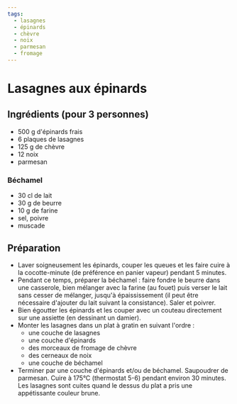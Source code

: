 ```yaml
---
tags:
  - lasagnes
  - épinards
  - chèvre
  - noix
  - parmesan
  - fromage
---
```


# Lasagnes aux épinards

## Ingrédients (pour 3 personnes)

- 500 g d'épinards frais
- 6 plaques de lasagnes
- 125 g de chèvre
- 12 noix
- parmesan

### Béchamel

- 30 cl de lait
- 30 g de beurre
- 10 g de farine
- sel, poivre
- muscade

## Préparation

- Laver soigneusement les épinards, couper les queues et les faire cuire à la cocotte-minute (de préférence en panier vapeur) pendant 5 minutes.
- Pendant ce temps, préparer la béchamel : faire fondre le beurre dans une casserole, bien mélanger avec la farine (au fouet) puis verser le lait sans cesser de mélanger, jusqu'à épaississement (il peut être nécessaire d'ajouter du lait suivant la consistance). Saler et poivrer.
- Bien égoutter les épinards et les couper avec un couteau directement sur une assiette (en dessinant un damier).
- Monter les lasagnes dans un plat à gratin en suivant l'ordre :
    * une couche de lasagnes
    * une couche d'épinards
    * des morceaux de fromage de chèvre
    * des cerneaux de noix
    * une couche de béchamel
- Terminer par une couche d'épinards et/ou de béchamel. Saupoudrer de parmesan.
Cuire à 175°C (thermostat 5-6) pendant environ 30 minutes. Les lasagnes sont cuites quand le dessus du plat a pris une appétissante couleur brune.
